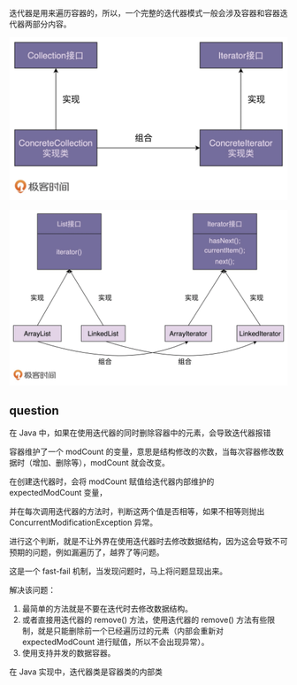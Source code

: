 迭代器是用来遍历容器的，所以，一个完整的迭代器模式一般会涉及容器和容器迭代器两部分内容。

![](./collect_iterator.png)

![](./collect_iterator_2.png)

## question

在 Java 中，如果在使用迭代器的同时删除容器中的元素，会导致迭代器报错

容器维护了一个 modCount 的变量，意思是结构修改的次数，当每次容器修改数据时（增加、删除等），modCount 就会改变。 

在创建迭代器时，会将 modCount 赋值给迭代器内部维护的 expectedModCount 变量，

并在每次调用迭代器的方法时，判断这两个值是否相等，如果不相等则抛出 ConcurrentModificationException 异常。 

进行这个判断，就是不让外界在使用迭代器时去修改数据结构，因为这会导致不可预期的问题，例如漏遍历了，越界了等问题。

这是一个 fast-fail 机制，当发现问题时，马上将问题显现出来。 

解决该问题： 
1. 最简单的方法就是不要在迭代时去修改数据结构。 
2. 或者直接用迭代器的 remove() 方法，使用迭代器的 remove() 方法有些限制，就是只能删除前一个已经遍历过的元素（内部会重新对 expectedModCount 进行赋值，所以不会出现异常）。 
3. 使用支持并发的数据容器。

在 Java 实现中，迭代器类是容器类的内部类
